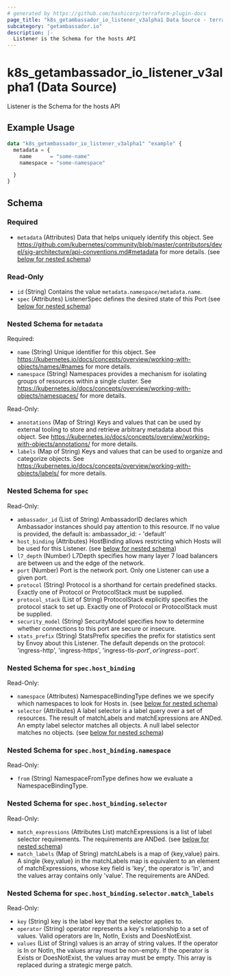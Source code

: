```yaml
---
# generated by https://github.com/hashicorp/terraform-plugin-docs
page_title: "k8s_getambassador_io_listener_v3alpha1 Data Source - terraform-provider-k8s"
subcategory: "getambassador.io"
description: |-
  Listener is the Schema for the hosts API
---
```


# k8s_getambassador_io_listener_v3alpha1 (Data Source)

Listener is the Schema for the hosts API

## Example Usage

```terraform
data "k8s_getambassador_io_listener_v3alpha1" "example" {
  metadata = {
    name      = "some-name"
    namespace = "some-namespace"

  }
}
```

<!-- schema generated by tfplugindocs -->
## Schema

### Required

- `metadata` (Attributes) Data that helps uniquely identify this object. See https://github.com/kubernetes/community/blob/master/contributors/devel/sig-architecture/api-conventions.md#metadata for more details. (see [below for nested schema](#nestedatt--metadata))

### Read-Only

- `id` (String) Contains the value `metadata.namespace/metadata.name`.
- `spec` (Attributes) ListenerSpec defines the desired state of this Port (see [below for nested schema](#nestedatt--spec))

<a id="nestedatt--metadata"></a>
### Nested Schema for `metadata`

Required:

- `name` (String) Unique identifier for this object. See https://kubernetes.io/docs/concepts/overview/working-with-objects/names/#names for more details.
- `namespace` (String) Namespaces provides a mechanism for isolating groups of resources within a single cluster. See https://kubernetes.io/docs/concepts/overview/working-with-objects/namespaces/ for more details.

Read-Only:

- `annotations` (Map of String) Keys and values that can be used by external tooling to store and retrieve arbitrary metadata about this object. See https://kubernetes.io/docs/concepts/overview/working-with-objects/annotations/ for more details.
- `labels` (Map of String) Keys and values that can be used to organize and categorize objects. See https://kubernetes.io/docs/concepts/overview/working-with-objects/labels/ for more details.


<a id="nestedatt--spec"></a>
### Nested Schema for `spec`

Read-Only:

- `ambassador_id` (List of String) AmbassadorID declares which Ambassador instances should pay attention to this resource. If no value is provided, the default is:  ambassador_id: - 'default'
- `host_binding` (Attributes) HostBinding allows restricting which Hosts will be used for this Listener. (see [below for nested schema](#nestedatt--spec--host_binding))
- `l7_depth` (Number) L7Depth specifies how many layer 7 load balancers are between us and the edge of the network.
- `port` (Number) Port is the network port. Only one Listener can use a given port.
- `protocol` (String) Protocol is a shorthand for certain predefined stacks. Exactly one of Protocol or ProtocolStack must be supplied.
- `protocol_stack` (List of String) ProtocolStack explicitly specifies the protocol stack to set up. Exactly one of Protocol or ProtocolStack must be supplied.
- `security_model` (String) SecurityModel specifies how to determine whether connections to this port are secure or insecure.
- `stats_prefix` (String) StatsPrefix specifies the prefix for statistics sent by Envoy about this Listener. The default depends on the protocol: 'ingress-http', 'ingress-https', 'ingress-tls-$port', or 'ingress-$port'.

<a id="nestedatt--spec--host_binding"></a>
### Nested Schema for `spec.host_binding`

Read-Only:

- `namespace` (Attributes) NamespaceBindingType defines we we specify which namespaces to look for Hosts in. (see [below for nested schema](#nestedatt--spec--host_binding--namespace))
- `selector` (Attributes) A label selector is a label query over a set of resources. The result of matchLabels and matchExpressions are ANDed. An empty label selector matches all objects. A null label selector matches no objects. (see [below for nested schema](#nestedatt--spec--host_binding--selector))

<a id="nestedatt--spec--host_binding--namespace"></a>
### Nested Schema for `spec.host_binding.namespace`

Read-Only:

- `from` (String) NamespaceFromType defines how we evaluate a NamespaceBindingType.


<a id="nestedatt--spec--host_binding--selector"></a>
### Nested Schema for `spec.host_binding.selector`

Read-Only:

- `match_expressions` (Attributes List) matchExpressions is a list of label selector requirements. The requirements are ANDed. (see [below for nested schema](#nestedatt--spec--host_binding--selector--match_expressions))
- `match_labels` (Map of String) matchLabels is a map of {key,value} pairs. A single {key,value} in the matchLabels map is equivalent to an element of matchExpressions, whose key field is 'key', the operator is 'In', and the values array contains only 'value'. The requirements are ANDed.

<a id="nestedatt--spec--host_binding--selector--match_expressions"></a>
### Nested Schema for `spec.host_binding.selector.match_labels`

Read-Only:

- `key` (String) key is the label key that the selector applies to.
- `operator` (String) operator represents a key's relationship to a set of values. Valid operators are In, NotIn, Exists and DoesNotExist.
- `values` (List of String) values is an array of string values. If the operator is In or NotIn, the values array must be non-empty. If the operator is Exists or DoesNotExist, the values array must be empty. This array is replaced during a strategic merge patch.
